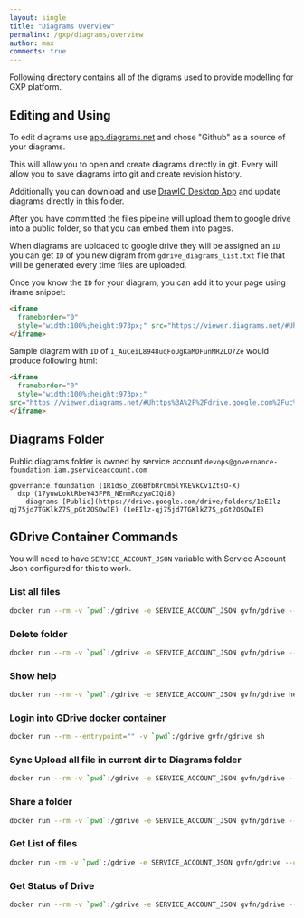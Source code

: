 ```yaml
---
layout: single
title: "Diagrams Overview"
permalink: /gxp/diagrams/overview
author: max
comments: true
---
```



Following directory contains all of the digrams used to provide modelling for GXP platform.

## Editing and Using

To edit diagrams use [app.diagrams.net](https://app.diagrams.net/) and chose "Github" as a source of your diagrams.

This will allow you to open and create diagrams directly in git. Every will allow you to save diagrams into git and create revision history.

Additionally you can download and use [DrawIO Desktop App](https://github.com/jgraph/drawio-desktop/releases) and update diagrams directly in this folder.

After you have committed the files pipeline will upload them to google drive into a public folder, so that you can embed them into pages.

When diagrams are uploaded to google drive they will be assigned an `ID` you can get `ID` of you new digram from `gdrive_diagrams_list.txt` file that will be generated every time files are uploaded.

Once you know the `ID` for your diagram, you can add it to your page using iframe snippet:

```html
<iframe
  frameborder="0"
  style="width:100%;height:973px;" src="https://viewer.diagrams.net/#Uhttps%3A%2F%2Fdrive.google.com%2Fuc%3Fid%3D< YOU DIAGRAM ID  >">
</iframe>
```

Sample diagram with `ID` of `1_AuCeiL8948uqFoUgKaMDFunMRZLO7Ze` would produce following html:

```html
<iframe
  frameborder="0"
  style="width:100%;height:973px;"
src="https://viewer.diagrams.net/#Uhttps%3A%2F%2Fdrive.google.com%2Fuc%3Fid%3D1_AuCeiL8948uqFoUgKaMDFunMRZLO7Ze">
</iframe>
```

## Diagrams Folder

Public diagrams folder is owned by service account `devops@governance-foundation.iam.gserviceaccount.com`

```text
governance.foundation (1R1dso_ZO6BfbRrCm5lYKEVkCv1ZtsO-X)
  dxp (17yuwLoktRbeY43FPR_NEnmRqzyaCIQi8)
    diagrams [Public](https://drive.google.com/drive/folders/1eEIlz-qj75jd7TGKlkZ7S_pGt2OSQwIE) (1eEIlz-qj75jd7TGKlkZ7S_pGt2OSQwIE)
```

## GDrive Container Commands

You will need to have `SERVICE_ACCOUNT_JSON` variable with Service Account Json configured for this to work.

### List all files

```bash
docker run --rm -v `pwd`:/gdrive -e SERVICE_ACCOUNT_JSON gvfn/gdrive --config /gdrive --service-account-evar SERVICE_ACCOUNT_JSON list
```

### Delete folder

```bash
docker run --rm -v `pwd`:/gdrive -e SERVICE_ACCOUNT_JSON gvfn/gdrive --config /gdrive --service-account-evar SERVICE_ACCOUNT_JSON delete --recursive 1i5_LRApsAGaYY3Vqw301IX9SgoFkxs5V
```

### Show help

```bash
docker run --rm -v `pwd`:/gdrive -e SERVICE_ACCOUNT_JSON gvfn/gdrive help share
```

### Login into GDrive docker container

```bash
docker run --rm --entrypoint="" -v `pwd`:/gdrive gvfn/gdrive sh
```

### Sync Upload all file in current dir to Diagrams folder

```bash
docker run --rm -v `pwd`:/gdrive -e SERVICE_ACCOUNT_JSON gvfn/gdrive --config /gdrive --service-account-evar SERVICE_ACCOUNT_JSON sync upload /gdrive 1eEIlz-qj75jd7TGKlkZ7S_pGt2OSQwIE
```

### Share a folder

```bash
docker run --rm -v `pwd`:/gdrive -e SERVICE_ACCOUNT_JSON gvfn/gdrive --config /gdrive --service-account-evar SERVICE_ACCOUNT_JSON sync upload /gdrive 1eEIlz-qj75jd7TGKlkZ7S_pGt2OSQwIE
```

### Get List of files

```bash
docker run -rm -v `pwd`:/gdrive -e SERVICE_ACCOUNT_JSON gvfn/gdrive --config /gdrive --service-account-evar SERVICE_ACCOUNT_JSON list>_gdrive_diagrams_list.txt
```

### Get Status of Drive

```bash
docker run --rm -v `pwd`:/gdrive -e SERVICE_ACCOUNT_JSON gvfn/gdrive --config /gdrive --service-account-evar SERVICE_ACCOUNT_JSON about>>_gdrive_diagrams_list.txt
```

